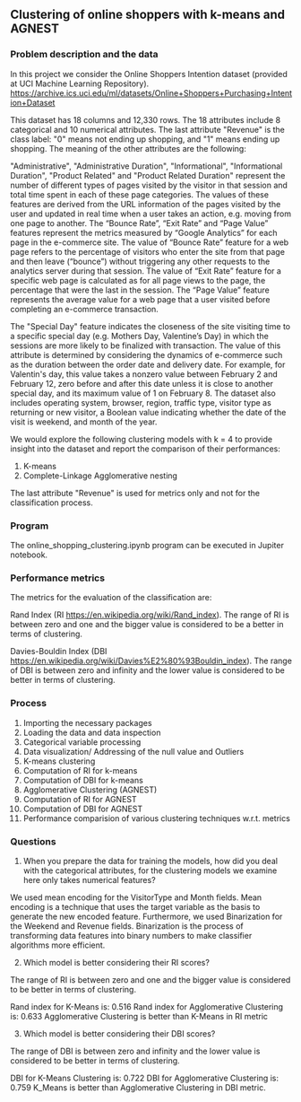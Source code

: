 ## Clustering of online shoppers with k-means and AGNEST

### Problem description and the data

In this project we consider the Online Shoppers Intention dataset (provided at UCI Machine Learning Repository). https://archive.ics.uci.edu/ml/datasets/Online+Shoppers+Purchasing+Intention+Dataset

This dataset has 18 columns and 12,330 rows. The 18 attributes include 8 categorical and 10 numerical attributes. The last attribute "Revenue" is the class label: "0" means not ending up shopping, and "1" means ending up shopping. The meaning of the other attributes are the following:

"Administrative", "Administrative Duration", "Informational", "Informational Duration", "Product Related" and "Product Related Duration" represent the number of different types of pages visited by the visitor in that session and total time spent in each of these page categories. The values of these features are derived from the URL information of the pages visited by the user and updated in real time when a user takes an action, e.g. moving from one page to another. The “Bounce Rate”, “Exit Rate” and “Page Value” features represent the metrics measured by “Google Analytics” for each page in the e-commerce site. The value of “Bounce Rate” feature for a web page refers to the percentage of visitors who enter the site from that page and then leave (“bounce”) without triggering any other requests to the analytics server during that session. The value of “Exit Rate” feature for a specific web page is calculated as for all page views to the page, the percentage that were the last in the session. The “Page Value” feature represents the average value for a web page that a user visited before completing an e-commerce transaction. 

The "Special Day" feature indicates the closeness of the site visiting time to a specific special day (e.g. Mothers Day, Valentine’s Day) in which the sessions are more likely to be finalized with transaction. The value of this attribute is determined by considering the dynamics of e-commerce such as the duration between the order date and delivery date. For example, for Valentin's day, this value takes a nonzero value between February 2 and February 12, zero before and after this date unless it is close to another special day, and its maximum value of 1 on February 8. The dataset also includes operating system, browser, region, traffic type, visitor type as returning or new visitor, a Boolean value indicating whether the date of the visit is weekend, and month of the year.

We would explore the following clustering models with k = 4 to provide insight into the dataset and report the comparison of their performances:

  1. K-means
  2. Complete-Linkage Agglomerative nesting

The last attribute "Revenue" is used for metrics only and not for the classification process.

### Program

The online_shopping_clustering.ipynb program can be executed in Jupiter notebook.

### Performance metrics

The metrics for the evaluation of the classification are:

Rand Index (RI https://en.wikipedia.org/wiki/Rand_index). The range of RI is between zero and one and the bigger value is considered to be a better in terms of clustering. 

Davies-Bouldin Index (DBI https://en.wikipedia.org/wiki/Davies%E2%80%93Bouldin_index). The range of DBI is between zero and infinity and the lower value is considered to be better in terms of clustering. 

### Process

1. Importing the necessary packages
2. Loading the data and data inspection
3. Categorical variable processing
4. Data visualization/ Addressing of the null value and Outliers
5. K-means clustering
6. Computation of RI for k-means
7. Computation of DBI for k-means
8. Agglomerative Clustering (AGNEST)
9. Computation of RI for AGNEST
10. Computation of DBI for AGNEST
11. Performance comparision of various clustering techniques w.r.t. metrics

### Questions 

1. When you prepare the data for training the models, how did you deal with the categorical attributes, for the clustering models we examine here only takes numerical features?

We used mean encoding for the VisitorType and Month fields. Mean encoding is a technique that uses the target variable as the basis to generate the new encoded feature. Furthermore, we used Binarization for the Weekend and Revenue fields. Binarization is the process of transforming data features into binary numbers to make classifier algorithms more efficient. 

2. Which model is better considering their RI scores?

The range of RI is between zero and one and the bigger value is considered to be better in terms of clustering. 

  Rand index for K-Means is: 0.516
  Rand index for Agglomerative Clustering is: 0.633
  Agglomerative Clustering is better than K-Means in RI metric


3. Which model is better considering their DBI scores?

The range of DBI is between zero and infinity and the lower value is considered to be better in terms of clustering. 

  DBI for K-Means Clustering is: 0.722
  DBI for Agglomerative Clustering is: 0.759
  K_Means is better than Agglomerative Clustering in DBI metric.
  

